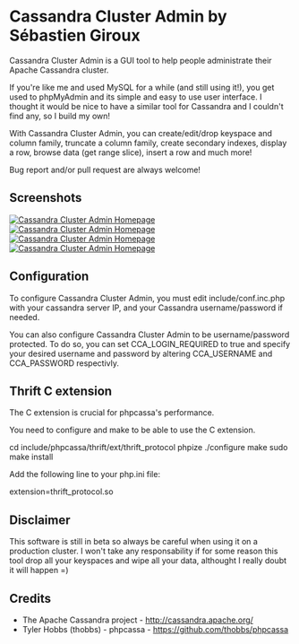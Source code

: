 ﻿Cassandra Cluster Admin by Sébastien Giroux
===============================================
Cassandra Cluster Admin is a GUI tool to help people administrate their Apache Cassandra cluster.

If you're like me and used MySQL for a while (and still using it!), you get used to phpMyAdmin and its simple and easy to use user interface. I thought it would be nice to have a similar tool for Cassandra and I couldn't find any, so I build my own!

With Cassandra Cluster Admin, you can create/edit/drop keyspace and column family, truncate a column family, create secondary indexes, display a row, browse data (get range slice), insert a row and much more!

Bug report and/or pull request are always welcome!

Screenshots
------------------------------------------------

[![Cassandra Cluster Admin Homepage](http://www.imgplace.com/img813/1186/66cassandraclusteradmin.th.png)](http://www.imgplace.com/viewimg813/1186/66cassandraclusteradmin.png)  [![Cassandra Cluster Admin Homepage](http://www.imgplace.com/img151/464/31cassandraclusteradmin.th.png)](http://www.imgplace.com/viewimg151/464/31cassandraclusteradmin.png) [![Cassandra Cluster Admin Homepage](http://www.imgplace.com/img714/3434/76cassandraclusteradmin.th.png)](http://www.imgplace.com/viewimg714/3434/76cassandraclusteradmin.png) [![Cassandra Cluster Admin Homepage](http://www.imgplace.com/img64/9024/49cassandraclusteradmin.th.png)](http://www.imgplace.com/viewimg64/9024/49cassandraclusteradmin.png)

Configuration
------------------------------------------------
To configure Cassandra Cluster Admin, you must edit include/conf.inc.php with your cassandra server IP, and your Cassandra username/password if needed.

You can also configure Cassandra Cluster Admin to be username/password protected. To do so, you can set CCA_LOGIN_REQUIRED to true and specify your desired username and password by altering CCA_USERNAME and CCA_PASSWORD respectivly.


Thrift C extension
------------------------------------------------
The C extension is crucial for phpcassa's performance.

You need to configure and make to be able to use the C extension.

cd include/phpcassa/thrift/ext/thrift_protocol
phpize
./configure
make
sudo make install

Add the following line to your php.ini file:

extension=thrift_protocol.so


Disclaimer
------------------------------------------------
This software is still in beta so always be careful when using it on a production cluster. I won't take any responsability if for some reason this tool drop all your keyspaces and wipe all your data, althought I really doubt it will happen =)


Credits
------------------------------------------------
* The Apache Cassandra project - http://cassandra.apache.org/
* Tyler Hobbs (thobbs) - phpcassa - https://github.com/thobbs/phpcassa